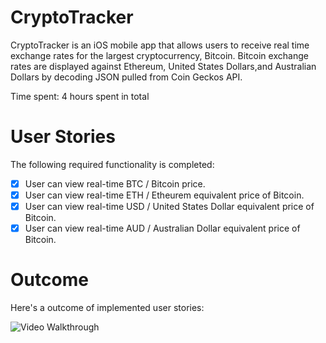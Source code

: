 # CryptoTracker

CryptoTracker is an iOS mobile app that allows users to receive real time exchange rates for the largest cryptocurrency, Bitcoin. 
Bitcoin exchange rates are displayed against Ethereum, United States Dollars,and Australian Dollars by decoding JSON pulled from Coin Geckos API.

Time spent: 4 hours spent in total

# User Stories
The following required functionality is completed:

- [x] User can view real-time BTC / Bitcoin price. 
- [x] User can view real-time ETH / Etheurem equivalent price of Bitcoin.
- [x] User can view real-time USD / United States Dollar equivalent price of Bitcoin.
- [x] User can view real-time AUD / Australian Dollar equivalent price of Bitcoin.

# Outcome
Here's a outcome of implemented user stories:

<img src='https://imgur.com/AruVJ9g.gif' title='Video Walkthrough' width='' alt='Video Walkthrough' />
